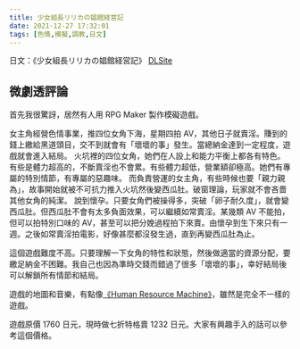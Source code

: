 ```yaml
---
title: 少女組長リリカの娼館経営記
date: 2021-12-27 17:32:01
tags: [色情,模擬,調教,日文]
---
```


日文：《少女組長リリカの娼館経営記》 [DLSite](https://www.dlsite.com/maniax/work/=/product_id/RJ295803.html)

## 微劇透評論

首先我很驚訝，居然有人用 RPG Maker 製作模礙遊戲。

女主角經營色情事業，推四位女角下海，星期四拍 AV，其他日子就賣淫。賺到的錢上繳給黑道頭目，交不到就會有「壞壞的事」發生。當總納金達到一定程度，遊戲就會進入結局。
火坑裡的四位女角，她們在人設上和能力平衡上都各有特色。有些是體力超高的，不斷賣淫也不會累。有些體力超低，營業額卻極高。她們有專屬的特別情節，有專屬的惡趣味。
而負責營運的女主角，有些時候也要「親力親為」，故事開始就被不可抗力推入火坑然後變西瓜肚。破窗理論，玩家就不會吝嗇其他女角的純潔。
說到懷孕。只要女角們被操得多，突破「卵子耐久度」，就會變西瓜肚。但西瓜肚不會有太多負面效果，可以繼續如常賣淫。某幾類 AV 不能拍，但可以拍特別口味的 AV，甚至可以把分娩過程拍下來賣。由懷孕到生下來只有一週。之後如常賣淫拍電影，好像甚麼都沒發生過，直到再變西瓜肚為止。

這個遊戲難度不高。只要理解一下女角的特性和狀態，然後做適當的資源分配，要繳足納金不困難。我自己也因為準時交錢而錯過了很多「壞壞的事」，幸好結局後可以解鎖所有情節和結局。

遊戲的地圖和音樂，有點像[《Human Resource Machine》](https://tomorrowcorporation.com/humanresourcemachine)，雖然是完全不一樣的遊戲。

遊戲原價 1760 日元，現時做七折特格賣 1232 日元。大家有興趣手入的話可以參考這個價格。
